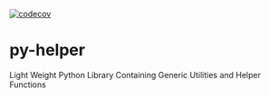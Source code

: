 [![codecov](https://codecov.io/gh/shubhamraj2202/py-helper/branch/main/graph/badge.svg?token=X9KIXXBOAV)](https://codecov.io/gh/shubhamraj2202/py-helper)
# py-helper
Light Weight Python Library Containing Generic Utilities and Helper Functions
